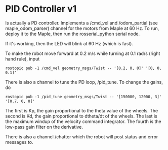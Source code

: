 PID Controller v1
=================

Is actually a PD controller. Implements a /cmd_vel and /odom_partial (see maple_odom_parser) channel for the motors from Maple at 60 Hz. To run, deploy it to the Maple, then run the rosserial_python serial node.

If it's working, then the LED will blink at 60 Hz (which is fast).

To make the robot move forward at 0.2 m/s while turning at 0.1 rad/s (right hand rule), input

    rostopic pub -1 /cmd_vel geometry_msgs/Twist -- '[0.2, 0, 0]' '[0, 0, 0.1]'

There is also a channel to tune the PD loop, /pid_tune. To change the gains, do

    rostopic pub -1 /pid_tune geometry_msgs/Twist -- '[150000, 12000, 3]' '[0.7, 0, 0]'

The first is Kp, the gain proportional to the theta value of the wheels. The second is Kd, the gain proportional to dtheta/dt of the wheels. The last is the maximum windup of the velocity command integrator. The fourth is the low-pass gain filter on the derivative.

There is also a channel /chatter which the robot will post status and error messages to.
